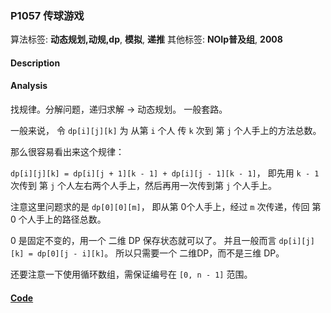 ### P1057 传球游戏

算法标签: **动态规划,动规,dp**, **模拟**, **递推**
其他标签: **NOIp普及组**, **2008**


#### Description

#### Analysis

找规律。分解问题，递归求解 -> 动态规划。 一般套路。

一般来说， 令 `dp[i][j][k]` 为 从第 `i` 个人 传 `k` 次到 第 `j` 个人手上的方法总数。

那么很容易看出来这个规律：

`dp[i][j][k] = dp[i][j + 1][k - 1] + dp[i][j - 1][k - 1]`， 即先用 `k - 1` 次传到 第 `j` 个人左右两个人手上，然后再用一次传到第 `j` 个人手上。

注意这里问题求的是 `dp[0][0][m]`， 即从第 0个人手上，经过 `m` 次传递，传回 第 0 个人手上的路径总数。

0 是固定不变的，用一个 二维 DP 保存状态就可以了。 并且一般而言 `dp[i][j][k] = dp[0][j - i][k]`。 所以只需要一个 二维DP，而不是三维 DP。


还要注意一下使用循环数组，需保证编号在 `[0, n - 1]` 范围。


#### [Code](../cpp/p1057.cpp) 

